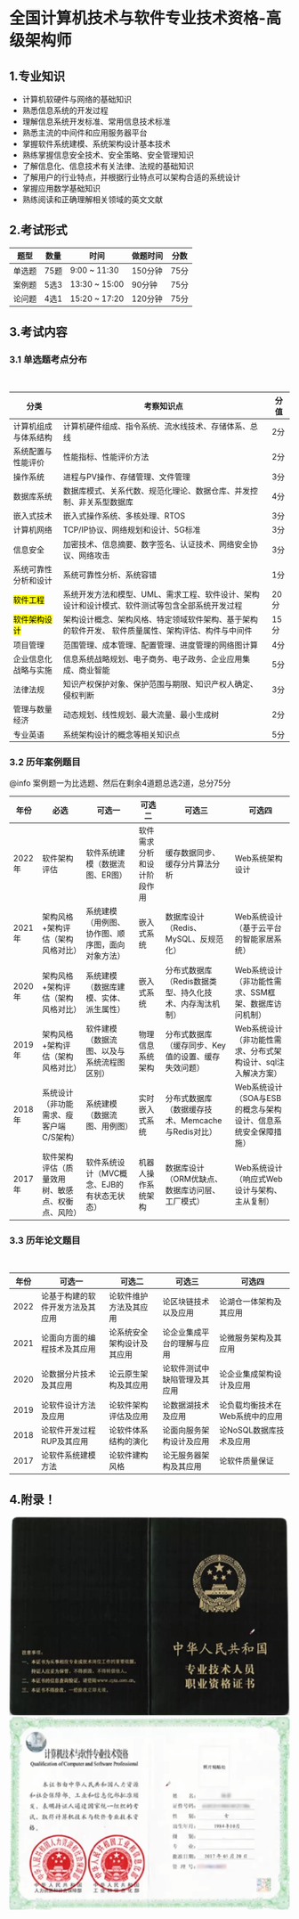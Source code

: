 # 全国计算机技术与软件专业技术资格-高级架构师

## 1.专业知识

* 计算机软硬件与网络的基础知识
* 熟悉信息系统的开发过程
* 理解信息系统开发标准、常用信息技术标准
* 熟悉主流的中间件和应用服务器平台
* 掌握软件系统建模、系统架构设计基本技术
* 熟练掌握信息安全技术、安全策略、安全管理知识
* 了解信息化、信息技术有关法律、法规的基础知识
* 了解用户的行业特点，并根据行业特点可以架构合适的系统设计
* 掌握应用数学基础知识
* 熟练阅读和正确理解相关领域的英文文献

## 2.考试形式
|题型|数量|时间|做题时间|分数|
|-|-|-|-|-|
|单选题|75题|9:00 ~ 11:30|150分钟|75分|
|案例题|5选3|13:30 ~ 15:00|90分钟|75分|
|论问题|4选1|15:20 ~ 17:20|120分钟|75分|

## 3.考试内容
### 3.1 单选题考点分布
<br />

|分类|考察知识点|分值|
|-|-|-|
|计算机组成与体系结构|计算机硬件组成、指令系统、流水线技术、存储体系、总线|2分|
|系统配置与性能评价|性能指标、性能评价方法|2分|
|操作系统|进程与PV操作、存储管理、文件管理|3分|
|数据库系统|数据库模式、关系代数、规范化理论、数据仓库、并发控制、非关系型数据库|4分|
|嵌入式技术|嵌入式操作系统、多核处理、RTOS|3分|
|计算机网络|TCP/IP协议、网络规划和设计、5G标准|3分|
|信息安全|加密技术、信息摘要、数字签名、认证技术、网络安全协议、网络攻击|3分|
|系统可靠性分析和设计|系统可靠性分析、系统容错|1分|
|<mark>软件工程</mark>|系统开发方法和模型、UML、需求工程、软件设计、架构设计和设计模式、软件测试等包含全部系统开发过程|20分|
|<mark>软件架构设计</mark>|架构设计概念、架构风格、特定领域软件架构、基于架构的软件开发、 软件质量属性、架构评估、构件与中间件|15分|
|项目管理|范围管理、成本管理、配置管理、进度管理的网络图计算|4分|
|企业信息化战略与实施|信息系统战略规划、电子商务、电子政务、企业应用集成、商业智能|5分|
|法律法规|知识产权保护对象、保护范围与期限、知识产权人确定、侵权判断|3分|
|管理与数量经济|动态规划、线性规划、最大流量、最小生成树|2分|
|专业英语|系统架构设计的概念等相关知识点|5分|

### 3.2 历年案例题目

@info 案例题一为比选题、然后在剩余4道题总选2道，总分75分

|年份|必选|可选一|可选二|可选三|可选四|
|-|-|-|-|-|-|
|2022年|软件架构评估|软件系统建模（数据流图、ER图）|软件需求分析和设计阶段作用|缓存数据同步、缓存分片算法分析|Web系统架构设计|
|2021年|架构风格+架构评估（架构风格对比）|系统建模（用例图、协作图、顺序图，面向对象方法）|嵌入式系统|数据库设计（Redis、MySQL、反规范化）|Web系统设计（基于云平台的智能家居系统）|
|2020年|架构风格+架构评估（架构风格对比）|系统建模（数据库建模、实体、派生属性）|嵌入式系统|分布式数据库（Redis数据类型、持久化技术、内存淘汰机制）|Web系统设计（非功能性需求、SSM框架、数据库访问机制）|
|2019年|架构风格+架构评估（架构风格对比）|软件建模（数据流图、以及与系统流程图区别）|物理信息系统架构|分布式数据库（缓存同步、Key值的设置、缓存失效问题）|Web系统设计（非功能性需求、分布式架构设计、sql注入解决方案）|
|2018年|系统设计（非功能需求、瘦客户端C/S架构）|系统建模（数据流图、用例图）|实时嵌入式系统|分布式数据库（数据缓存技术、Memcache与Redis对比）|Web系统设计（SOA与ESB的概念与架构设计、信息系统安全保障措施）|
|2017年|软件架构评估（质量效用树、敏感点、权衡点、风险）|软件系统设计（MVC概念、EJB的有状态无状态）|机器人操作系统架构|数据库设计（ORM优缺点、数据库访问层、工厂模式）|Web系统设计（响应式Web设计与架构、主从复制）|

### 3.3 历年论文题目
<br/>

|年份|可选一|可选二|可选三|可选四|
|-|-|-|-|-|
|2022|论基于构建的软件开发方法及其应用|论软件维护方法及其应用|论区块链技术以及应用|论湖仓一体架构及其应用|
|2021|论面向方面的编程技术及其应用|论系统安全架构设计及其应用|论企业集成平台的理解与应用|论微服务架构及其应用|
|2020|论数据分片技术及其应用|论云原生架构及其应用|论软件测试中缺陷管理及其应用|论企业集成架构设计及应用|
|2019|论软件设计方法及应用|论软件架构评估及应用|论数据湖技术及应用|论负载均衡技术在Web系统中的应用|
|2018|论软件开发过程RUP及其应用|论软件体系结构的演化|论面向服务架构设计及应用|论NoSQL数据库技术及应用|
|2017|论软件系统建模方法|论软件建构风格|论无服务器架构及其应用|论软件质量保证|

## 4.附录！
<img class="f-cover" src="/assets/imgs/architect/architecture/zhs_back.png">
<img class="f-cover" src="/assets/imgs/architect/architecture/zhs_front.png">